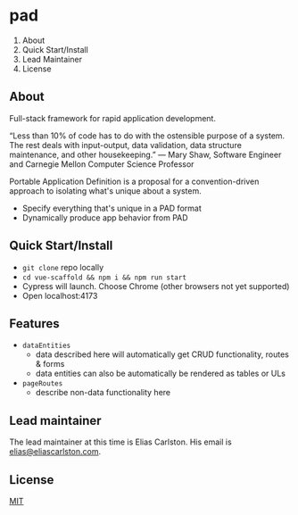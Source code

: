 # pad
1. About
1. Quick Start/Install
1. Lead Maintainer
1. License

## About
Full-stack framework for rapid application development.

“Less than 10% of code has to do with the ostensible purpose of a system. The rest deals with input-output, data validation, data structure maintenance, and other housekeeping.”
— Mary Shaw, Software Engineer and Carnegie Mellon Computer Science Professor

Portable Application Definition is a proposal for a convention-driven approach to isolating what's unique about a system.
- Specify everything that's unique in a PAD format
- Dynamically produce app behavior from PAD

## Quick Start/Install
- `git clone` repo locally
- `cd vue-scaffold && npm i && npm run start`
- Cypress will launch. Choose Chrome (other browsers not yet supported)
- Open localhost:4173

## Features
- `dataEntities`
  - data described here will automatically get CRUD functionality, routes & forms
  - data entities can also be automatically be rendered as tables or ULs
- `pageRoutes`
  - describe non-data functionality here

## Lead maintainer
The lead maintainer at this time is Elias Carlston. His email is elias@eliascarlston.com.

## License
[MIT](https://github.com/gillbreath/pad/blob/main/LICENSE)
